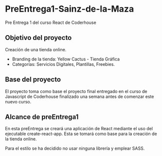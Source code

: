# PreEntrega1-Sainz-de-la-Maza

Pre Entrega 1 del curso React de Coderhouse

## Objetivo del proyecto

Creación de una tienda online.

- Branding de la tienda: Yellow Cactus - Tienda Gráfica
- Categorías: Servicios Digitales, Plantillas, Freebies.

## Base del proyecto

El proyecto toma como base el proyecto final entregado en el curso de Javascript de Coderhouse finalizado una semana antes de comenzar este nuevo curso.

## Alcance de preEntrega1

En esta preEntrega se creará una aplicación de React mediante el uso del ejecutable create-react-app. Esta se tomará como base para la creación de la tienda online.

Para el estilo se ha decidido no usar ninguna librería y emplear SASS.
